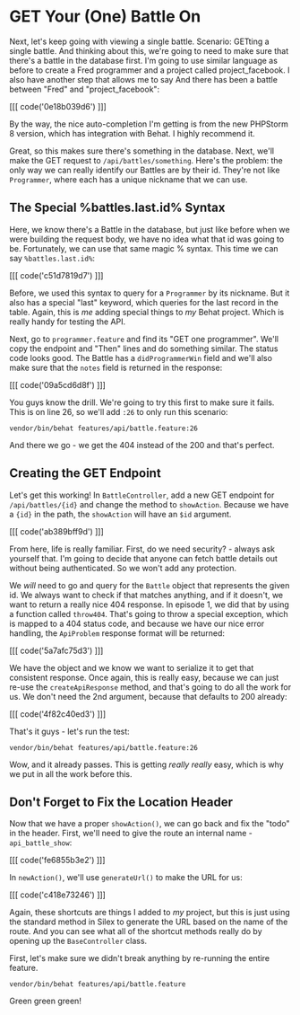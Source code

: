 # GET Your (One) Battle On

Next, let's keep going with viewing a single battle. Scenario: GETting a
single battle. And thinking about this, we're going to need to make sure
that there's a battle in the database first. I'm going to use similar language
as before to create a Fred programmer and a project called project_facebook.
I also have another step that allows me to say And there has been a battle between
"Fred" and "project_facebook":

[[[ code('0e18b039d6') ]]]

By the way, the nice auto-completion I'm getting is from the new PHPStorm 8
version, which has integration with Behat. I highly recommend it.

Great, so this makes sure there's something in the database. Next, we'll make
the GET request to `/api/battles/something`. Here's the problem: the only
way we can really identify our Battles are by their id. They're not like
`Programmer`, where each has a unique nickname that we can use.

## The Special %battles.last.id% Syntax

Here, we know there's a Battle in the database, but just like before when
we were building the request body, we have no idea what that id was going
to be. Fortunately, we can use that same magic % syntax. This time we can say 
`%battles.last.id%`:

[[[ code('c51d7819d7') ]]]

Before, we used this syntax to query for a `Programmer` by its nickname.
But it also has a special "last" keyword, which queries for the last record
in the table. Again, this is *me* adding special things to *my* Behat project.
Which is really handy for testing the API.

Next, go to `programmer.feature` and find its "GET one programmer". We'll
copy the endpoint and "Then" lines and do something similar. The status code
looks good. The Battle has a `didProgrammerWin` field and we'll also make
sure that the `notes` field is returned in the response:

[[[ code('09a5cd6d8f') ]]]

You guys know the drill. We're going to try this first to make sure it fails.
This is on line 26, so we'll add `:26` to only run this scenario:

```
vendor/bin/behat features/api/battle.feature:26
```

And there we go - we get the 404 instead of the 200 and that's perfect.

## Creating the GET Endpoint

Let's get this working! In `BattleController`, add a new GET endpoint for
`/api/battles/{id}` and change the method to `showAction`. Because
we have a `{id}` in the path, the `showAction` will have an `$id`
argument.

[[[ code('ab389bff9d') ]]]

From here, life is really familiar. First, do we need security? - always ask
yourself that. I'm going to decide that anyone can fetch battle details out
without being authenticated. So we won't add any protection.

We *will* need to go and query for the `Battle` object that represents the
given id. We always want to check if that matches anything, and if it doesn't,
we want to return a really nice 404 response. In episode 1, we did that by
using a function called `throw404`. That's going to throw a special exception,
which is mapped to a 404 status code, and because we have our nice error handling,
the `ApiProblem` response format will be returned:

[[[ code('5a7afc75d3') ]]]

We have the object and we know we want to serialize it to get that consistent
response. Once again, this is really easy, because we can just re-use the
`createApiResponse` method, and that's going to do all the work for us.
We don't need the 2nd argument, because that defaults to 200 already:

[[[ code('4f82c40ed3') ]]]

That's it guys - let's run the test:

```
vendor/bin/behat features/api/battle.feature:26
```

Wow, and it already passes. This is getting *really really* easy, which is
why we put in all the work before this.

## Don't Forget to Fix the Location Header

Now that we have a proper `showAction()`, we can go back and fix the "todo"
in the header. First, we'll need to give the route an internal name - `api_battle_show`:

[[[ code('fe6855b3e2') ]]]

In `newAction()`, we'll use `generateUrl()` to make the URL for us:

[[[ code('c418e73246') ]]]

Again, these shortcuts are things I added to *my* project, but this is just
using the standard method in Silex to generate the URL based on the name
of the route. And you can see what all of the shortcut methods really do
by opening up the `BaseController` class.

First, let's make sure we didn't break anything by re-running the entire feature.

```
vendor/bin/behat features/api/battle.feature
```

Green green green!
